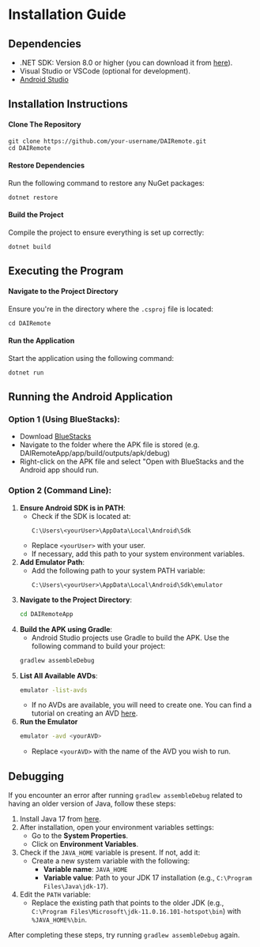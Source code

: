 # Installation Guide

## Dependencies
* .NET SDK: Version 8.0 or higher (you can download it from [here](https://dotnet.microsoft.com/en-us/download)). <br />
* Visual Studio or VSCode (optional for development).
* [Android Studio](https://developer.android.com/studio?authuser=1)

## Installation Instructions
#### Clone The Repository
```
git clone https://github.com/your-username/DAIRemote.git
cd DAIRemote
```
#### Restore Dependencies
Run the following command to restore any NuGet packages:
```
dotnet restore
```
#### Build the Project
Compile the project to ensure everything is set up correctly:
```
dotnet build
```
## Executing the Program
#### Navigate to the Project Directory
Ensure you're in the directory where the ```.csproj``` file is located:
```
cd DAIRemote
```
#### Run the Application
Start the application using the following command:
```
dotnet run
```

## Running the Android Application
### Option 1 (Using BlueStacks):
* Download [BlueStacks](https://www.bluestacks.com/download.html)
* Navigate to the folder where the APK file is stored (e.g. DAIRemoteApp/app/build/outputs/apk/debug)
* Right-click on the APK file and select "Open with BlueStacks and the Android app should run.

### Option 2 (Command Line):
1. **Ensure Android SDK is in PATH**:
   - Check if the SDK is located at:
     ```
     C:\Users\<yourUser>\AppData\Local\Android\Sdk
     ```
   - Replace `<yourUser>` with your user.  
   - If necessary, add this path to your system environment variables.
2. **Add Emulator Path**:
   - Add the following path to your system PATH variable:
     ```
     C:\Users\<yourUser>\AppData\Local\Android\Sdk\emulator
     ```
3. **Navigate to the Project Directory**:
   ```bash
   cd DAIRemoteApp
   ```
4. **Build the APK using Gradle**:
   - Android Studio projects use Gradle to build the APK. Use the following command to build your project:
   ```bash
   gradlew assembleDebug
   ```
6. **List All Available AVDs**:
   ```bash
   emulator -list-avds
   ```
   - If no AVDs are available, you will need to create one. You can find a tutorial on creating an AVD [here](https://www.youtube.com/watch?v=4rCNc3uhLJE).
7. **Run the Emulator**
   ```bash
   emulator -avd <yourAVD>
   ```
   - Replace `<yourAVD>` with the name of the AVD you wish to run.

## Debugging
If you encounter an error after running `gradlew assembleDebug` related to having an older version of Java, follow these steps:
1. Install Java 17 from [here](https://www.oracle.com/java/technologies/javase/jdk17-archive-downloads.html).
2. After installation, open your environment variables settings:
   - Go to the **System Properties**.
   - Click on **Environment Variables**.
3. Check if the `JAVA_HOME` variable is present. If not, add it:
   - Create a new system variable with the following:
     - **Variable name**: `JAVA_HOME`
     - **Variable value**: Path to your JDK 17 installation (e.g., `C:\Program Files\Java\jdk-17`).
4. Edit the `PATH` variable:
   - Replace the existing path that points to the older JDK (e.g., `C:\Program Files\Microsoft\jdk-11.0.16.101-hotspot\bin`) with `%JAVA_HOME%\bin`.

After completing these steps, try running `gradlew assembleDebug` again.
